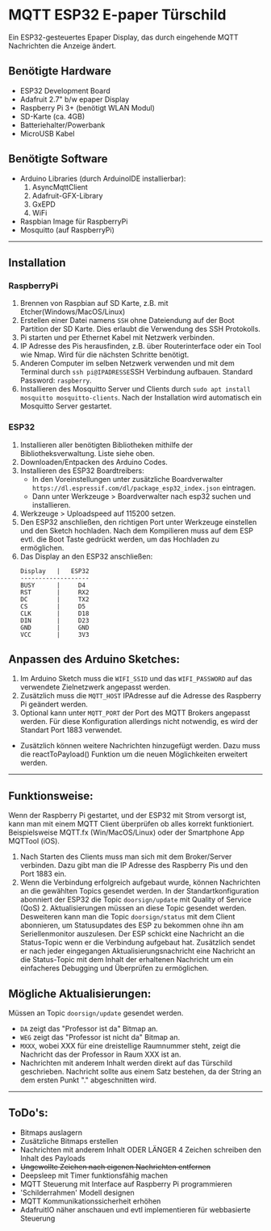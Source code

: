 # MQTT ESP32 E-paper Türschild
Ein ESP32-gesteuertes Epaper Display, das durch eingehende MQTT Nachrichten die Anzeige ändert.

## Benötigte Hardware
* ESP32 Development Board
* Adafruit 2.7" b/w epaper Display
* Raspberry Pi 3+ (benötigt WLAN Modul)
* SD-Karte (ca. 4GB)
* Batteriehalter/Powerbank
* MicroUSB Kabel

## Benötigte Software
* Arduino Libraries (durch ArduinoIDE installierbar):
    1. AsyncMqttClient
    2. Adafruit-GFX-Library
    3. GxEPD
    4. WiFi
* Raspbian Image für RaspberryPi
* Mosquitto (auf RaspberryPi)

---

## Installation
### RaspberryPi
1. Brennen von Raspbian auf SD Karte, z.B. mit Etcher(Windows/MacOS/Linux)
2. Erstellen einer Datei namens `SSH` ohne Dateiendung auf der Boot Partition der SD Karte. Dies erlaubt die Verwendung des SSH Protokolls.
3. Pi starten und per Ethernet Kabel mit Netzwerk verbinden. 
4. IP Adresse des Pis herausfinden, z.B. über Routerinterface oder ein Tool wie Nmap. Wird für die nächsten Schritte benötigt. 
5. Anderen Computer im selben Netzwerk verwenden und mit dem Terminal durch `ssh pi@IPADRESSE`SSH Verbindung aufbauen. Standard Password: `raspberry`.
6. Installieren des Mosquitto Server und Clients durch `sudo apt install mosquitto mosquitto-clients`. Nach der Installation wird automatisch ein Mosquitto Server gestartet.

### ESP32
1. Installieren aller benötigten Bibliotheken mithilfe der Bibliotheksverwaltung. Liste siehe oben.
2. Downloaden/Entpacken des Arduino Codes.
3. Installieren des ESP32 Boardtreibers:
    * In den Voreinstellungen unter zusätzliche Boardverwalter `https://dl.espressif.com/dl/package_esp32_index.json` eintragen.
    * Dann unter Werkzeuge > Boardverwalter nach esp32 suchen und installieren.
4. Werkzeuge > Uploadspeed auf 115200 setzen.
5. Den ESP32 anschließen, den richtigen Port unter Werkzeuge einstellen und den Sketch hochladen. Nach dem Kompilieren muss auf dem ESP evtl. die Boot Taste gedrückt werden, um das Hochladen zu ermöglichen.
6. Das Display an den ESP32 anschließen:
    ```
    Display   |   ESP32
    -------------------
    BUSY      |     D4
    RST       |     RX2
    DC        |     TX2
    CS        |     D5
    CLK       |     D18
    DIN       |     D23
    GND       |     GND
    VCC       |     3V3
    ```

## Anpassen des Arduino Sketches:
1. Im Arduino Sketch muss die `WIFI_SSID` und das `WIFI_PASSWORD` auf das verwendete Zielnetzwerk angepasst werden.
2. Zusätzlich muss die `MQTT_HOST` IPAdresse auf die Adresse des Raspberry Pi geändert werden.
3. Optional kann unter `MQTT_PORT` der Port des MQTT Brokers angepasst werden. Für diese Konfiguration allerdings nicht notwendig, es wird der Standart Port 1883 verwendet.

* Zusätzlich können weitere Nachrichten hinzugefügt werden. Dazu muss die reactToPayload() Funktion um die neuen Möglichkeiten erweitert werden. 

---

## Funktionsweise:
Wenn der Raspberry Pi gestartet, und der ESP32 mit Strom versorgt ist, kann man mit einem MQTT Client überprüfen ob alles korrekt funktioniert. Beispielsweise MQTT.fx (Win/MacOS/Linux) oder der Smartphone App MQTTool (iOS). 

1. Nach Starten des Clients muss man sich mit dem Broker/Server verbinden. Dazu gibt man die IP Adresse des Raspberry Pis und den Port 1883 ein.
2. Wenn die Verbindung erfolgreich aufgebaut wurde, können Nachrichten an die gewählten Topics gesendet werden. 
In der Standartkonfiguration abonniert der ESP32 die Topic `doorsign/update` mit Quality of Service (QoS) 2. Aktualisierungen müssen an diese Topic gesendet werden.
Desweiteren kann man die Topic `doorsign/status` mit dem Client abonnieren, um Statusupdates des ESP zu bekommen ohne ihn am Seriellenmonitor auszulesen. Der ESP schickt eine Nachricht an die Status-Topic wenn er die Verbindung aufgebaut hat. Zusätzlich sendet er nach jeder eingegangen Aktualisierungsnachricht eine Nachricht an die Status-Topic mit dem Inhalt der erhaltenen Nachricht um ein einfacheres Debugging und Überprüfen zu ermöglichen.

## Mögliche Aktualisierungen:

Müssen an Topic `doorsign/update` gesendet werden.

* `DA` zeigt das "Professor ist da" Bitmap an.
* `WEG` zeigt das "Professor ist nicht da" Bitmap an.
* `MXXX`, wobei XXX für eine dreistellige Raumnummer steht, zeigt die Nachricht das der Professor in Raum XXX ist an.
* Nachrichten mit anderem Inhalt werden direkt auf das Türschild geschrieben. Nachricht sollte aus einem Satz bestehen, da der String an dem ersten Punkt "." abgeschnitten wird.

---

## ToDo's:

* Bitmaps auslagern
* Zusätzliche Bitmaps erstellen
* Nachrichten mit anderem Inhalt ODER LÄNGER 4 Zeichen schreiben den Inhalt des Payloads
* ~~Ungewollte Zeichen nach eigenen Nachrichten entfernen~~
* Deepsleep mit Timer funktionsfähig machen
* MQTT Steuerung mit Interface auf Raspberry Pi programmieren
* 'Schilderrahmen' Modell designen 
* MQTT Kommunikationssicherheit erhöhen
* AdafruitIO näher anschauen und evtl implementieren für webbasierte Steuerung
